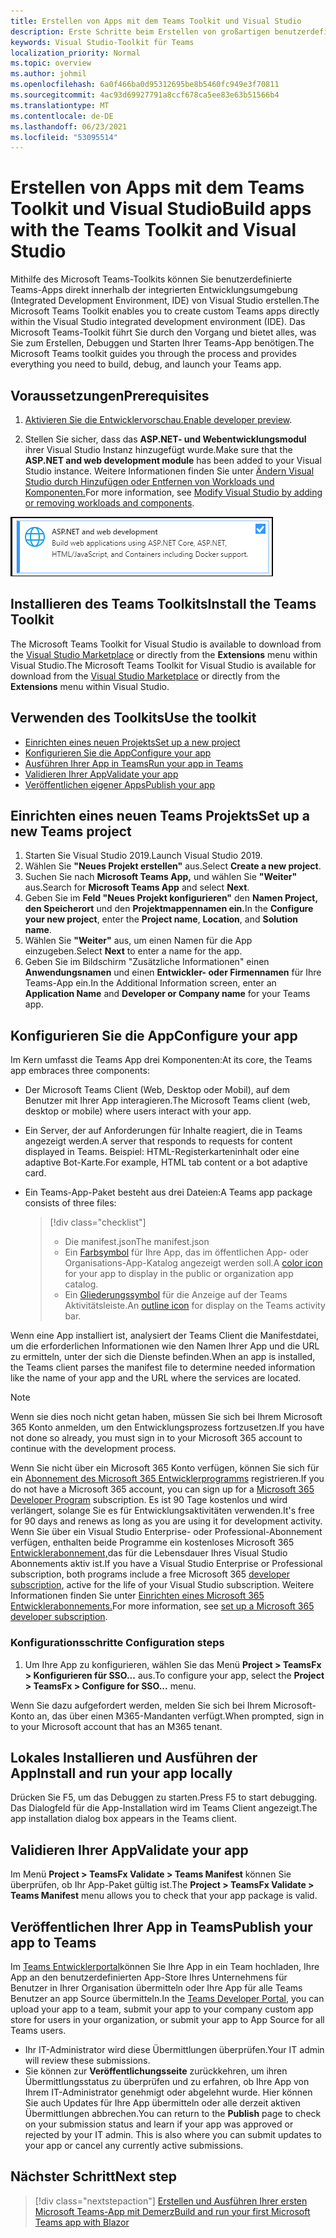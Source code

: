 ```yaml
---
title: Erstellen von Apps mit dem Teams Toolkit und Visual Studio
description: Erste Schritte beim Erstellen von großartigen benutzerdefinierten Apps direkt in Visual Studio mit dem Microsoft Teams Toolkit
keywords: Visual Studio-Toolkit für Teams
localization_priority: Normal
ms.topic: overview
ms.author: johmil
ms.openlocfilehash: 6a0f466ba0d95312695be8b5460fc949e3f70811
ms.sourcegitcommit: 4ac93d69927791a8ccf678ca5ee83e63b51566b4
ms.translationtype: MT
ms.contentlocale: de-DE
ms.lasthandoff: 06/23/2021
ms.locfileid: "53095514"
---
```

# <a name="build-apps-with-the-teams-toolkit-and-visual-studio"></a><span data-ttu-id="ee5bc-104">Erstellen von Apps mit dem Teams Toolkit und Visual Studio</span><span class="sxs-lookup"><span data-stu-id="ee5bc-104">Build apps with the Teams Toolkit and Visual Studio</span></span>

<span data-ttu-id="ee5bc-105">Mithilfe des Microsoft Teams-Toolkits können Sie benutzerdefinierte Teams-Apps direkt innerhalb der integrierten Entwicklungsumgebung (Integrated Development Environment, IDE) von Visual Studio erstellen.</span><span class="sxs-lookup"><span data-stu-id="ee5bc-105">The Microsoft Teams Toolkit enables you to create custom Teams apps directly within the Visual Studio integrated development environment (IDE).</span></span> <span data-ttu-id="ee5bc-106">Das Microsoft Teams-Toolkit führt Sie durch den Vorgang und bietet alles, was Sie zum Erstellen, Debuggen und Starten Ihrer Teams-App benötigen.</span><span class="sxs-lookup"><span data-stu-id="ee5bc-106">The Microsoft Teams toolkit guides you through the process and provides everything you need to build, debug, and launch your Teams app.</span></span>

## <a name="prerequisites"></a><span data-ttu-id="ee5bc-107">Voraussetzungen</span><span class="sxs-lookup"><span data-stu-id="ee5bc-107">Prerequisites</span></span>

1. <span data-ttu-id="ee5bc-108">[Aktivieren Sie die Entwicklervorschau.](../resources/dev-preview/developer-preview-intro.md#enable-developer-preview)</span><span class="sxs-lookup"><span data-stu-id="ee5bc-108">[Enable developer preview](../resources/dev-preview/developer-preview-intro.md#enable-developer-preview).</span></span>

2. <span data-ttu-id="ee5bc-109">Stellen Sie sicher, dass das **<span>ASP.NET-</span> und Webentwicklungsmodul** ihrer Visual Studio Instanz hinzugefügt wurde.</span><span class="sxs-lookup"><span data-stu-id="ee5bc-109">Make sure that the **<span>ASP.NET</span> and web development module** has been added to your Visual Studio instance.</span></span> <span data-ttu-id="ee5bc-110">Weitere Informationen finden Sie unter [Ändern Visual Studio durch Hinzufügen oder Entfernen von Workloads und Komponenten.](/visualstudio/install/modify-visual-studio?view=vs-2019&preserve-view=true)</span><span class="sxs-lookup"><span data-stu-id="ee5bc-110">For more information, see [Modify Visual Studio by adding or removing workloads and components](/visualstudio/install/modify-visual-studio?view=vs-2019&preserve-view=true).</span></span>

![Visual Studio asp.net-Modul](../assets/images/visual-studio-web-dev-module.png)

## <a name="install-the-teams-toolkit"></a><span data-ttu-id="ee5bc-112">Installieren des Teams Toolkits</span><span class="sxs-lookup"><span data-stu-id="ee5bc-112">Install the Teams Toolkit</span></span>

<span data-ttu-id="ee5bc-113">The Microsoft Teams Toolkit for Visual Studio is available to download from the [Visual Studio Marketplace](https://marketplace.visualstudio.com/items?itemName=msft-vsteamstoolkit.vsteamstoolkit) or directly from the **Extensions** menu within Visual Studio.</span><span class="sxs-lookup"><span data-stu-id="ee5bc-113">The Microsoft Teams Toolkit for Visual Studio is available for download from the [Visual Studio Marketplace](https://marketplace.visualstudio.com/items?itemName=msft-vsteamstoolkit.vsteamstoolkit) or directly from the **Extensions** menu within Visual Studio.</span></span>

## <a name="use-the-toolkit"></a><span data-ttu-id="ee5bc-114">Verwenden des Toolkits</span><span class="sxs-lookup"><span data-stu-id="ee5bc-114">Use the toolkit</span></span>

- [<span data-ttu-id="ee5bc-115">Einrichten eines neuen Projekts</span><span class="sxs-lookup"><span data-stu-id="ee5bc-115">Set up a new project</span></span>](#set-up-a-new-teams-project)
- [<span data-ttu-id="ee5bc-116">Konfigurieren Sie die App</span><span class="sxs-lookup"><span data-stu-id="ee5bc-116">Configure your app</span></span>](#configure-your-app)
- [<span data-ttu-id="ee5bc-117">Ausführen Ihrer App in Teams</span><span class="sxs-lookup"><span data-stu-id="ee5bc-117">Run your app in Teams</span></span>](#install-and-run-your-app-locally)
- [<span data-ttu-id="ee5bc-118">Validieren Ihrer App</span><span class="sxs-lookup"><span data-stu-id="ee5bc-118">Validate your app</span></span>](#validate-your-app)
- [<span data-ttu-id="ee5bc-119">Veröffentlichen eigener Apps</span><span class="sxs-lookup"><span data-stu-id="ee5bc-119">Publish your app</span></span>](#publish-your-app-to-teams)

## <a name="set-up-a-new-teams-project"></a><span data-ttu-id="ee5bc-120">Einrichten eines neuen Teams Projekts</span><span class="sxs-lookup"><span data-stu-id="ee5bc-120">Set up a new Teams project</span></span>

1. <span data-ttu-id="ee5bc-121">Starten Sie Visual Studio 2019.</span><span class="sxs-lookup"><span data-stu-id="ee5bc-121">Launch Visual Studio 2019.</span></span>
2. <span data-ttu-id="ee5bc-122">Wählen Sie **"Neues Projekt erstellen"** aus.</span><span class="sxs-lookup"><span data-stu-id="ee5bc-122">Select **Create a new project**.</span></span>
3. <span data-ttu-id="ee5bc-123">Suchen Sie nach **Microsoft Teams App,** und wählen Sie **"Weiter"** aus.</span><span class="sxs-lookup"><span data-stu-id="ee5bc-123">Search for **Microsoft Teams App** and select **Next**.</span></span>
4. <span data-ttu-id="ee5bc-124">Geben Sie im **Feld "Neues Projekt konfigurieren"** den **Namen Project,** **den Speicherort** und den **Projektmappennamen ein.**</span><span class="sxs-lookup"><span data-stu-id="ee5bc-124">In the **Configure your new project**, enter the **Project name**, **Location**, and **Solution name**.</span></span>
5. <span data-ttu-id="ee5bc-125">Wählen Sie **"Weiter"** aus, um einen Namen für die App einzugeben.</span><span class="sxs-lookup"><span data-stu-id="ee5bc-125">Select **Next** to enter a name for the app.</span></span>
6. <span data-ttu-id="ee5bc-126">Geben Sie im Bildschirm "Zusätzliche Informationen" einen **Anwendungsnamen** und einen **Entwickler- oder Firmennamen** für Ihre Teams-App ein.</span><span class="sxs-lookup"><span data-stu-id="ee5bc-126">In the Additional Information screen, enter an **Application Name** and **Developer or Company name** for your Teams app.</span></span>

## <a name="configure-your-app"></a><span data-ttu-id="ee5bc-127">Konfigurieren Sie die App</span><span class="sxs-lookup"><span data-stu-id="ee5bc-127">Configure your app</span></span>

<span data-ttu-id="ee5bc-128">Im Kern umfasst die Teams App drei Komponenten:</span><span class="sxs-lookup"><span data-stu-id="ee5bc-128">At its core, the Teams app embraces three components:</span></span>

- <span data-ttu-id="ee5bc-129">Der Microsoft Teams Client (Web, Desktop oder Mobil), auf dem Benutzer mit Ihrer App interagieren.</span><span class="sxs-lookup"><span data-stu-id="ee5bc-129">The Microsoft Teams client (web, desktop or mobile) where users interact with your app.</span></span>
- <span data-ttu-id="ee5bc-130">Ein Server, der auf Anforderungen für Inhalte reagiert, die in Teams angezeigt werden.</span><span class="sxs-lookup"><span data-stu-id="ee5bc-130">A server that responds to requests for content displayed in Teams.</span></span> <span data-ttu-id="ee5bc-131">Beispiel: HTML-Registerkarteninhalt oder eine adaptive Bot-Karte.</span><span class="sxs-lookup"><span data-stu-id="ee5bc-131">For example, HTML tab content or a bot adaptive card.</span></span>
- <span data-ttu-id="ee5bc-132">Ein Teams-App-Paket besteht aus drei Dateien:</span><span class="sxs-lookup"><span data-stu-id="ee5bc-132">A Teams app package consists of three files:</span></span>

    > [!div class="checklist"]
    >
    > - <span data-ttu-id="ee5bc-133">Die manifest.json</span><span class="sxs-lookup"><span data-stu-id="ee5bc-133">The manifest.json</span></span>
    > - <span data-ttu-id="ee5bc-134">Ein [Farbsymbol](../resources/schema/manifest-schema.md#icons) für Ihre App, das im öffentlichen App- oder Organisations-App-Katalog angezeigt werden soll.</span><span class="sxs-lookup"><span data-stu-id="ee5bc-134">A [color icon](../resources/schema/manifest-schema.md#icons) for your app to display in the public or organization app catalog.</span></span>
    > - <span data-ttu-id="ee5bc-135">Ein [Gliederungssymbol](../resources/schema/manifest-schema.md#icons) für die Anzeige auf der Teams Aktivitätsleiste.</span><span class="sxs-lookup"><span data-stu-id="ee5bc-135">An [outline icon](../resources/schema/manifest-schema.md#icons) for display on the Teams activity bar.</span></span>

<span data-ttu-id="ee5bc-136">Wenn eine App installiert ist, analysiert der Teams Client die Manifestdatei, um die erforderlichen Informationen wie den Namen Ihrer App und die URL zu ermitteln, unter der sich die Dienste befinden.</span><span class="sxs-lookup"><span data-stu-id="ee5bc-136">When an app is installed, the Teams client parses the manifest file to determine needed information like the name of your app and the URL where the services are located.</span></span>

> [!NOTE]
><span data-ttu-id="ee5bc-137">Wenn sie dies noch nicht getan haben, müssen Sie sich bei Ihrem Microsoft 365 Konto anmelden, um den Entwicklungsprozess fortzusetzen.</span><span class="sxs-lookup"><span data-stu-id="ee5bc-137">If you have not done so already, you must sign in to your Microsoft 365 account to continue with the development process.</span></span>
>
> <span data-ttu-id="ee5bc-138">Wenn Sie nicht über ein Microsoft 365 Konto verfügen, können Sie sich für ein [Abonnement des Microsoft 365 Entwicklerprogramms](https://developer.microsoft.com/microsoft-365/dev-program) registrieren.</span><span class="sxs-lookup"><span data-stu-id="ee5bc-138">If you do not have a Microsoft 365 account, you can sign up for a [Microsoft 365 Developer Program](https://developer.microsoft.com/microsoft-365/dev-program) subscription.</span></span> <span data-ttu-id="ee5bc-139">Es ist 90 Tage kostenlos und wird verlängert, solange Sie es für Entwicklungsaktivitäten verwenden.</span><span class="sxs-lookup"><span data-stu-id="ee5bc-139">It's free for 90 days and renews as long as you are using it for development activity.</span></span> <span data-ttu-id="ee5bc-140">Wenn Sie über ein Visual Studio Enterprise- oder Professional-Abonnement verfügen, enthalten beide Programme ein kostenloses Microsoft 365 [Entwicklerabonnement,](https://aka.ms/MyVisualStudioBenefits)das für die Lebensdauer Ihres Visual Studio Abonnements aktiv ist.</span><span class="sxs-lookup"><span data-stu-id="ee5bc-140">If you have a Visual Studio Enterprise or Professional subscription, both programs include a free Microsoft 365 [developer subscription](https://aka.ms/MyVisualStudioBenefits), active for the life of your Visual Studio subscription.</span></span> <span data-ttu-id="ee5bc-141">Weitere Informationen finden Sie unter [Einrichten eines Microsoft 365 Entwicklerabonnements.](/office/developer-program/office-365-developer-program-get-started)</span><span class="sxs-lookup"><span data-stu-id="ee5bc-141">For more information, see [set up a Microsoft 365 developer subscription](/office/developer-program/office-365-developer-program-get-started).</span></span>

### <a name="configuration-steps"></a><span data-ttu-id="ee5bc-142">Konfigurationsschritte </span><span class="sxs-lookup"><span data-stu-id="ee5bc-142">Configuration steps</span></span>

1. <span data-ttu-id="ee5bc-143">Um Ihre App zu konfigurieren, wählen Sie das Menü **Project > TeamsFx > Konfigurieren für SSO...** aus.</span><span class="sxs-lookup"><span data-stu-id="ee5bc-143">To configure your app, select the **Project > TeamsFx > Configure for SSO...** menu.</span></span>

<span data-ttu-id="ee5bc-144">Wenn Sie dazu aufgefordert werden, melden Sie sich bei Ihrem Microsoft-Konto an, das über einen M365-Mandanten verfügt.</span><span class="sxs-lookup"><span data-stu-id="ee5bc-144">When prompted, sign in to your Microsoft account that has an M365 tenant.</span></span>

## <a name="install-and-run-your-app-locally"></a><span data-ttu-id="ee5bc-145">Lokales Installieren und Ausführen der App</span><span class="sxs-lookup"><span data-stu-id="ee5bc-145">Install and run your app locally</span></span>

<span data-ttu-id="ee5bc-146">Drücken Sie F5, um das Debuggen zu starten.</span><span class="sxs-lookup"><span data-stu-id="ee5bc-146">Press F5 to start debugging.</span></span> <span data-ttu-id="ee5bc-147">Das Dialogfeld für die App-Installation wird im Teams Client angezeigt.</span><span class="sxs-lookup"><span data-stu-id="ee5bc-147">The app installation dialog box appears in the Teams client.</span></span>

## <a name="validate-your-app"></a><span data-ttu-id="ee5bc-148">Validieren Ihrer App</span><span class="sxs-lookup"><span data-stu-id="ee5bc-148">Validate your app</span></span>

<span data-ttu-id="ee5bc-149">Im Menü **Project > TeamsFx Validate > Teams Manifest** können Sie überprüfen, ob Ihr App-Paket gültig ist.</span><span class="sxs-lookup"><span data-stu-id="ee5bc-149">The **Project > TeamsFx Validate > Teams Manifest** menu allows you to check that your app package is valid.</span></span>

## <a name="publish-your-app-to-teams"></a><span data-ttu-id="ee5bc-150">Veröffentlichen Ihrer App in Teams</span><span class="sxs-lookup"><span data-stu-id="ee5bc-150">Publish your app to Teams</span></span>

<span data-ttu-id="ee5bc-151">Im [Teams Entwicklerportal](https://dev.teams.microsoft.com/home)können Sie Ihre App in ein Team hochladen, Ihre App an den benutzerdefinierten App-Store Ihres Unternehmens für Benutzer in Ihrer Organisation übermitteln oder Ihre App für alle Teams Benutzer an app Source übermitteln.</span><span class="sxs-lookup"><span data-stu-id="ee5bc-151">In the [Teams Developer Portal](https://dev.teams.microsoft.com/home), you can upload your app to a team, submit your app to your company custom app store for users in your organization, or submit your app to App Source for all Teams users.</span></span>

- <span data-ttu-id="ee5bc-152">Ihr IT-Administrator wird diese Übermittlungen überprüfen.</span><span class="sxs-lookup"><span data-stu-id="ee5bc-152">Your IT admin will review these submissions.</span></span>
- <span data-ttu-id="ee5bc-153">Sie können zur **Veröffentlichungsseite** zurückkehren, um ihren Übermittlungsstatus zu überprüfen und zu erfahren, ob Ihre App von Ihrem IT-Administrator genehmigt oder abgelehnt wurde. Hier können Sie auch Updates für Ihre App übermitteln oder alle derzeit aktiven Übermittlungen abbrechen.</span><span class="sxs-lookup"><span data-stu-id="ee5bc-153">You can return to the **Publish** page to check on your submission status and learn if your app was approved or rejected by your IT admin. This is also where you can submit updates to your app or cancel any currently active submissions.</span></span>

## <a name="next-step"></a><span data-ttu-id="ee5bc-154">Nächster Schritt</span><span class="sxs-lookup"><span data-stu-id="ee5bc-154">Next step</span></span>

> [!div class="nextstepaction"]
> [<span data-ttu-id="ee5bc-155">Erstellen und Ausführen Ihrer ersten Microsoft Teams-App mit Demerz</span><span class="sxs-lookup"><span data-stu-id="ee5bc-155">Build and run your first Microsoft Teams app with Blazor</span></span>](../get-started/first-app-blazor.md)
